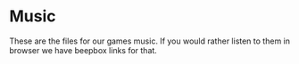 # Music
These are the files for our games music. If you would rather listen to them in browser we have beepbox links for that.
